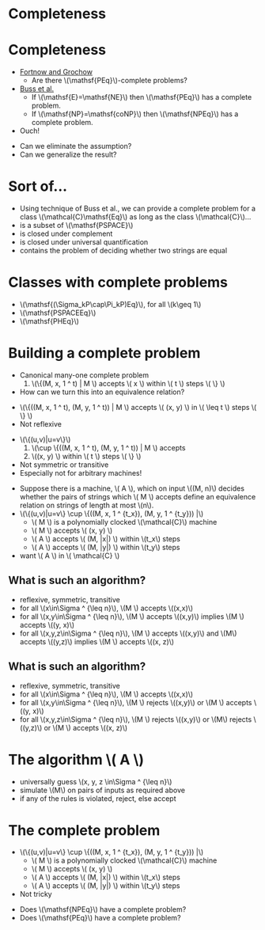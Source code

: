 <!SLIDE subsection transition=uncover>

# Completeness #

<!SLIDE bullets incremental transition=uncover>

# Completeness #

* [Fortnow and Grochow][1]
  * Are there \\(\mathsf{PEq}\\)-complete problems?
* [Buss et al.][2]
  * If \\(\mathsf{E}=\mathsf{NE}\\) then \\(\mathsf{PEq}\\) has a complete
    problem.
  * If \\(\mathsf{NP}=\mathsf{coNP}\\) then \\(\mathsf{NPEq}\\) has a complete
    problem.
* Ouch!

[1]: www.cs.uchicago.edu/~fortnow/papers/equiv.pdf
[2]: http://www.crm.es/Publications/11/Pr1009.pdf

<!SLIDE bullets incremental transition=uncover>

* Can we eliminate the assumption?
* Can we generalize the result?

<!SLIDE bullets incremental small transition=uncover>

# Sort of... #

* Using technique of Buss et al., we can provide a complete problem for a class
  \\(\mathcal{C}\mathsf{Eq}\\) as long as the class \\(\mathcal{C}\\)...
* is a subset of \\(\mathsf{PSPACE}\\)
* is closed under complement
* is closed under universal quantification
* contains the problem of deciding whether two strings are equal

<!SLIDE bullets incremental transition=uncover>

# Classes with complete problems #

* \\(\mathsf{(\Sigma\_kP\cap\Pi\_kP)Eq}\\), for all \\(k\geq 1\\)
* \\(\mathsf{PSPACEEq}\\)
* \\(\mathsf{PHEq}\\)

<!SLIDE bullets incremental small transition=uncover>

# Building a complete problem #

* Canonical many-one complete problem
  1. \\(\\{(M, x, 1 ^ t) | M \\) accepts \\( x \\) within \\( t \\) steps \\( \\} \\)
* How can we turn this into an equivalence relation?

<!SLIDE bullets incremental>

* \\(\\{((M, x, 1 ^ t), (M, y, 1 ^ t)) | M \\) accepts \\( (x, y) \\) in \\(
  \leq t \\) steps \\( \\} \\)
* Not reflexive

<!SLIDE bullets incremental>

* \\(\\{(u,v)|u=v\\}\\)
  1. \\(\cup \\{((M, x, 1 ^ t), (M, y, 1 ^ t)) | M \\) accepts
  2. \\((x, y) \\) within \\( t \\) steps \\( \\} \\)
* Not symmetric or transitive
* Especially not for arbitrary machines!

<!SLIDE bullets incremental small>

* Suppose there is a machine, \\( A \\), which on input \\((M, n)\\) decides
  whether the pairs of strings which \\( M \\) accepts define an equivalence
  relation on strings of length at most \\(n\\).
* \\(\\{(u,v)|u=v\\} \cup \\{((M, x, 1 ^ {t\_x}), (M, y, 1 ^ {t\_y})) |\\)
  * \\( M \\) is a polynomially clocked \\(\mathcal{C}\\) machine
  * \\( M \\) accepts \\( (x, y) \\)
  * \\( A \\) accepts \\( (M, |x|) \\) within \\(t\_x\\) steps
  * \\( A \\) accepts \\( (M, |y|) \\) within \\(t\_y\\) steps
* want \\( A \\) in \\( \mathcal{C} \\)

<!SLIDE bullets incremental transition=uncover>

## What is such an algorithm? ##

* reflexive, symmetric, transitive
* for all \\(x\in\Sigma ^ {\leq n}\\), \\(M \\) accepts \\((x,x)\\)
* for all \\(x,y\in\Sigma ^ {\leq n}\\), \\(M \\) accepts \\((x,y)\\) implies
  \\(M \\) accepts \\((y, x)\\)
* for all \\(x,y,z\in\Sigma ^ {\leq n}\\), \\(M \\) accepts \\((x,y)\\) and
  \\(M\\) accepts \\((y,z)\\) implies \\(M \\) accepts \\((x, z)\\)

<!SLIDE bullets>

## What is such an algorithm? ##

* reflexive, symmetric, transitive
* for all \\(x\in\Sigma ^ {\leq n}\\), \\(M \\) accepts \\((x,x)\\)
* for all \\(x,y\in\Sigma ^ {\leq n}\\), \\(M \\) rejects \\((x,y)\\) or \\(M
  \\) accepts \\((y, x)\\)
* for all \\(x,y,z\in\Sigma ^ {\leq n}\\), \\(M \\) rejects \\((x,y)\\) or
  \\(M\\) rejects \\((y,z)\\) or \\(M \\) accepts \\((x, z)\\)

<!SLIDE bullets incremental transition=uncover>

# The algorithm \\( A \\) #

* universally guess \\(x, y, z \in\Sigma ^ {\leq n}\\)
* simulate \\(M\\) on pairs of inputs as required above
* if any of the rules is violated, reject, else accept

<!SLIDE bullets incremental small transition=uncover>

# The complete problem #

* \\(\\{(u,v)|u=v\\} \cup \\{((M, x, 1 ^ {t\_x}), (M, y, 1 ^ {t\_y})) |\\)
  * \\( M \\) is a polynomially clocked \\(\mathcal{C}\\) machine
  * \\( M \\) accepts \\( (x, y) \\)
  * \\( A \\) accepts \\( (M, |x|) \\) within \\(t\_x\\) steps
  * \\( A \\) accepts \\( (M, |y|) \\) within \\(t\_y\\) steps
* Not tricky

<!SLIDE bullets incremental transition=uncover>

* Does \\(\mathsf{NPEq}\\) have a complete problem?
* Does \\(\mathsf{PEq}\\) have a complete problem?
